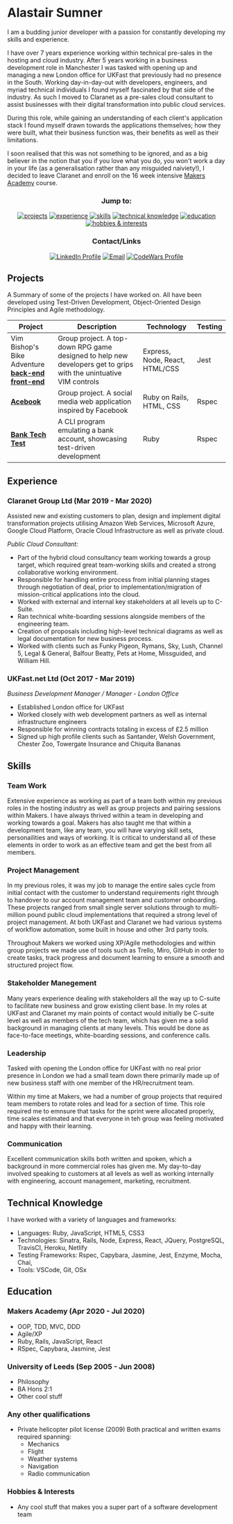 # Alastair Sumner

I am a budding junior developer with a passion for constantly developing my skills and experience.

I have over 7 years experience working within technical pre-sales in the hosting and cloud industry. After 5 years working in a business development role in Manchester I was tasked with opening up and managing a new London office for UKFast that previously had no presence in the South. Working day-in-day-out with developers, engineers, and myriad technical individuals I found myself fascinated by that side of the industry. As such I moved to Claranet as a pre-sales cloud consultant to assist businesses with their digital transformation into public cloud services.

During this role, while gaining an understanding of each client's application stack I found myself drawn towards the applications themselves; how they were built, what their business function was, their benefits as well as their limitations.

I soon realised that this was not something to be ignored, and as a big believer in the notion that you if you love what you do, you won't work a day in your life (as a generalisation rather than any misguided naiviety!), I decided to leave Claranet and enroll on the 16 week intensive [Makers Academy](https://makers.tech/) course.

<div align="center">
            
### Jump to:

[![projects](https://img.shields.io/badge/-Projects-blue?style=for-the-badge)](#projects)
[![experience](https://img.shields.io/badge/-Experience-blue?style=for-the-badge)](#experience)
[![skills](https://img.shields.io/badge/-Skills-blue?style=for-the-badge)](#skills)
[![technical knowledge](https://img.shields.io/badge/-Technical_Knowledge-blue?style=for-the-badge)](#technical-knowledge)
[![education](https://img.shields.io/badge/-Education-blue?style=for-the-badge)](#education)
[![hobbies & interests](https://img.shields.io/badge/-Hobbies_and_interests-blue?style=for-the-badge)](#hobbies-and-interests)

### Contact/Links

[![LinkedIn Profile]](https://www.linkedin.com/in/alastair-sumner-77955124/)
[![Email]](mailto:alastair.sumner@yahoo.com)
[![CodeWars Profile]](https://www.codewars.com/users/Sumner1185)

</div>

## Projects

A Summary of some of the projects I have worked on. All have been developed using Test-Driven Development, Object-Oriented Design Principles and Agile methodology.

| Project | Description | Technology | Testing |
|---------|-------------|------------|---------|
| Vim Bishop's Bike Adventure <br>**[back-end]**<br> **[front-end]** | Group project. A top-down RPG game designed to help new developers get to grips with the unintuative VIM controls | Express, Node, React, HTML/CSS | Jest |
| **[Acebook]** | Group project. A social media web application inspired by Facebook | Ruby on Rails, HTML, CSS | Rspec |
| **[Bank Tech Test]** | A CLI program emulating a bank account, showcasing test-driven development | Ruby | Rspec |

## Experience

### Claranet Group Ltd (Mar 2019 - Mar 2020)
Assisted new and existing customers to plan, design and implement digital transformation projects utilising Amazon Web Services, Microsoft Azure, Google Cloud Platform, Oracle Cloud Infrastructure as well as private cloud.

*Public Cloud Consultant:*

* Part of the hybrid cloud consultancy team working towards a group target, which required great team-working skills and created a strong collaborative working environment.
* Responsible for handling entire process from initial planning stages through negotiation of deal, prior to implementation/migration of mission-critical applications into the cloud.
* Worked with external and internal key stakeholders at all levels up to C-Suite.
* Ran technical white-boarding sessions alongside members of the engineering team.
* Creation of proposals including high-level technical diagrams as well as legal documentation for new business process.
* Worked with clients such as Funky Pigeon, Rymans, Sky, Lush, Channel 5, Legal & General, Balfour Beatty, Pets at Home, Missguided, and William Hill.


### UKFast.net Ltd (Oct 2017 - Mar 2019)
*Business Development Manager / Manager - London Office*

* Established London office for UKFast
* Worked closely with web development partners as well as internal infrastructure engineers
* Responsible for winning contracts totaling in excess of £2.5 million
* Signed up high profile clients such as Santander, Welsh Government, Chester Zoo, Towergate Insurance and Chiquita Bananas


## Skills

### Team Work

Extensive experience as working as part of a team both within my previous roles in the hosting industry as well as group projects and pairing sessions within Makers. I have always thrived within a team in developing and working towards a goal. Makers has also taught me that within a development team, like any team, you will have varying skill sets, personailities and ways of working. It is critical to understand all of these elements in order to work as an effective team and get the best from all members.

### Project Management

In my previous roles, it was my job to manage the entire sales cycle from initial contact with the customer to understand requirements right through to handover to our account management team and customer onboarding. These projects ranged from small single server solutions through to multi-million pound public cloud implementations that required a strong level of project management. At both UKFast and Claranet we had various systems of workflow automation, some built in house and other 3rd party tools. 

Throughout Makers we worked using XP/Agile methodologies and within group projects we made use of tools such as Trello, Miro, GitHub in order to create tasks, track progress and document learning to ensure a smooth and structured project flow. 

### Stakeholder Manegement

Many years experience dealing with stakeholders all the way up to C-suite to facilitate new business and grow existing client base. In my roles at UKFast and Claranet my main points of contact would initially be C-suite level as well as members of the tech team, which has given me a solid background in managing clients at many levels. This would be done as face-to-face meetings, white-boarding sessions, and conference calls.

### Leadership

Tasked with opening the London office for UKFast with no real prior presence in London we had a small team down there primarily made up of new business staff with one member of the HR/recruitment team. 

Within my time at Makers, we had a number of group projects that required team members to rotate roles and lead for a section of time. This role required me to emnsure that tasks for the sprint were allocated properly, time scales estimated and that everyone in teh group was feeling motivated and happy with their learning. 

### Communication

Excellent communication skills both written and spoken, which a background in more commercial roles has given me. My day-to-day involved speaking to customers at all levels as well as working internally with engineering, account management, marketing, recruitment. 


## Technical Knowledge

I have worked with a variety of languages and frameworks:

* Languages: Ruby, JavaScript, HTML5, CSS3
* Technologies: Sinatra, Rails, Node, Express, React, JQuery, PostgreSQL, TravisCI, Heroku, Netlify
* Testing Frameworks: Rspec, Capybara, Jasmine, Jest, Enzyme, Mocha, Chai,
* Tools: VSCode, Git, OSx


## Education

### Makers Academy (Apr 2020 - Jul 2020)

* OOP, TDD, MVC, DDD
* Agile/XP
* Ruby, Rails, JavaScript, React
* RSpec, Capybara, Jasmine, Jest

### University of Leeds (Sep 2005 - Jun 2008)

* Philosophy
* BA Hons 2:1
* Other cool stuff

### Any other qualifications

* Private helicopter pilot license (2009)
Both practical and written exams required spanning:
  - Mechanics
  - Flight
  - Weather systems
  - Navigation
  - Radio communication


### Hobbies & Interests

* Any cool stuff that makes you a super part of a software development team

<!-- project links -->
[back-end]: https://github.com/tristanlangford/invimcible_back_end
[front-end]: https://github.com/RaeRachael/invimcible_front_end
[Acebook]: https://github.com/Katie-McDonagh/acebook-bits-please
[Bank Tech Test]: https://github.com/Sumner1185/BankTechTest

<!-- links for badges -->
[linkedin profile]: https://img.shields.io/badge/LinkedIn-%232A6AC7?style=for-the-badge&logo=linkedin
[email]: https://img.shields.io/badge/Email-%23D14836?style=for-the-badge&logo=Yahoo!&logoColor=white
[codewars profile]: https://img.shields.io/badge/CodeWars-%23AD2C27?style=for-the-badge&logo=codewars&logoColor=white

